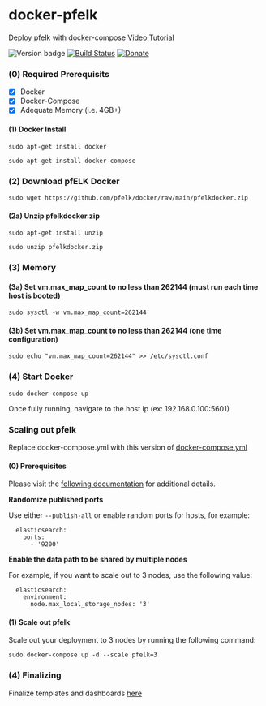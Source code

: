 # docker-pfelk 
Deploy pfelk with docker-compose [Video Tutorial](https://www.youtube.com/watch?v=xl0v9h8RXBc) 

![Version badge](https://img.shields.io/badge/ELK-7.16.2-blue.svg)
[![Build Status](https://travis-ci.org/pfelk/docker.svg?branch=master)](https://travis-ci.org/pfelk/docker-pfelk)
[![Donate](https://img.shields.io/badge/Donate-PayPal-green.svg)](https://www.paypal.me/a3ilson) 

### (0) Required Prerequisits 
- [X] Docker 
- [X] Docker-Compose
- [X] Adequate Memory (i.e. 4GB+)

#### (1) Docker Install
```
sudo apt-get install docker
```
```
sudo apt-get install docker-compose
```

### (2) Download pfELK Docker
```
sudo wget https://github.com/pfelk/docker/raw/main/pfelkdocker.zip
```
#### (2a) Unzip pfelkdocker.zip
```
sudo apt-get install unzip
```
```
sudo unzip pfelkdocker.zip
```
### (3) Memory 
#### (3a) Set vm.max_map_count to no less than 262144 (must run each time host is booted)
```
sudo sysctl -w vm.max_map_count=262144
```
#### (3b) Set vm.max_map_count to no less than 262144 (one time configuration) 
```
sudo echo "vm.max_map_count=262144" >> /etc/sysctl.conf
```
### (4) Start Docker 
```
sudo docker-compose up
```
Once fully running, navigate to the host ip (ex: 192.168.0.100:5601)

### Scaling out pfelk
Replace docker-compose.yml with this version of [docker-compose.yml](https://raw.githubusercontent.com/pfelk/docker/master/scale/docker-compose.yml)

#### (0) Prerequisites

Please visit the [following documentation](https://www.elastic.co/guide/en/elasticsearch/reference/current/docker.html) for additional details.

**Randomize published ports**

Use either `--publish-all` or enable random ports for hosts, for example:

```
  elasticsearch:
    ports:
      - '9200'
```

**Enable the data path to be shared by multiple nodes**

For example, if you want to scale out to 3 nodes, use the following value:

```
  elasticsearch:
    environment:
      node.max_local_storage_nodes: '3'
```

#### (1) Scale out pfelk

Scale out your deployment to 3 nodes by running the following command:

```
sudo docker-compose up -d --scale pfelk=3
```

### (4) Finalizing 

Finalize templates and dashboards [here](https://github.com/pfelk/pfelk/blob/master/install/configuration.md)
